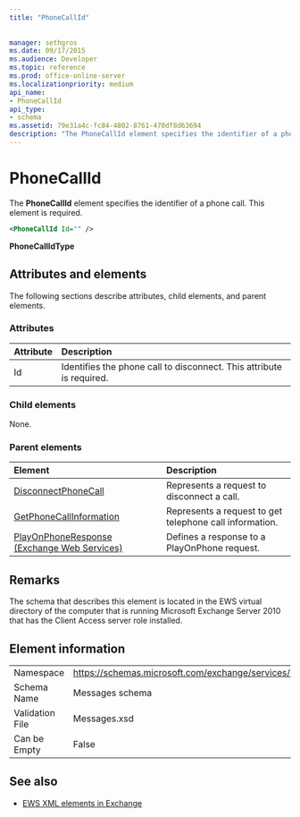```yaml
---
title: "PhoneCallId"
 
 
manager: sethgros
ms.date: 09/17/2015
ms.audience: Developer
ms.topic: reference
ms.prod: office-online-server
ms.localizationpriority: medium
api_name:
- PhoneCallId
api_type:
- schema
ms.assetid: 79e31a4c-fc84-4802-8761-470df8d63694
description: "The PhoneCallId element specifies the identifier of a phone call. This element is required."
---
```


# PhoneCallId

The **PhoneCallId** element specifies the identifier of a phone call. This element is required. 
  
```xml
<PhoneCallId Id="" />
```

 **PhoneCallIdType**
## Attributes and elements

The following sections describe attributes, child elements, and parent elements.
  
### Attributes

|**Attribute**|**Description**|
|:-----|:-----|
|Id  <br/> |Identifies the phone call to disconnect. This attribute is required.  <br/> |
   
### Child elements

None.
  
### Parent elements

|**Element**|**Description**|
|:-----|:-----|
|[DisconnectPhoneCall](disconnectphonecall.md) <br/> |Represents a request to disconnect a call.  <br/> |
|[GetPhoneCallInformation](getphonecallinformation.md) <br/> |Represents a request to get telephone call information.  <br/> |
|[PlayOnPhoneResponse (Exchange Web Services)](playonphoneresponse-exchange-web-services.md) <br/> |Defines a response to a PlayOnPhone request.  <br/> |
   
## Remarks

The schema that describes this element is located in the EWS virtual directory of the computer that is running Microsoft Exchange Server 2010 that has the Client Access server role installed.
  
## Element information

|||
|:-----|:-----|
|Namespace  <br/> |https://schemas.microsoft.com/exchange/services/2006/messages  <br/> |
|Schema Name  <br/> |Messages schema  <br/> |
|Validation File  <br/> |Messages.xsd  <br/> |
|Can be Empty  <br/> |False  <br/> |
   
## See also



- [EWS XML elements in Exchange](ews-xml-elements-in-exchange.md)

